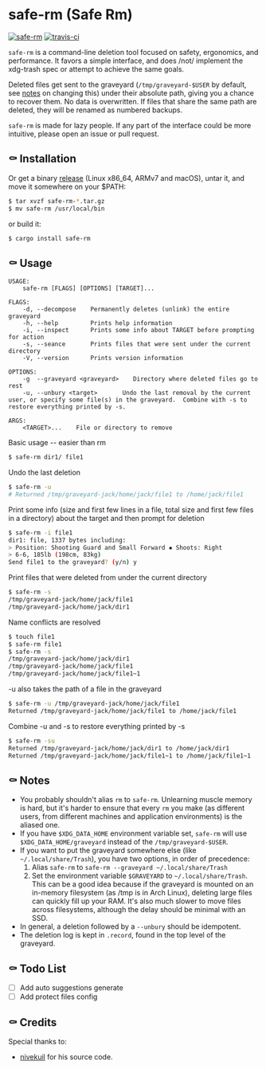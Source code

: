 # safe-rm (Safe Rm)

[![safe-rm](https://img.shields.io/crates/v/safe-rm.svg)](https://crates.io/crates/safe-rm)
[![travis-ci](https://travis-ci.com/alongwy/safe-rm.svg?branch=master)](https://travis-ci.com/alongwy/safe-rm)

`safe-rm` is a command-line deletion tool focused on safety, ergonomics, and performance.  It favors a simple interface, and does /not/ implement the xdg-trash spec or attempt to achieve the same goals.

Deleted files get sent to the graveyard (`/tmp/graveyard-$USER` by default, see [notes](https://github.com/alongwy/safe-rm#-notes) on changing this) under their absolute path, giving you a chance to recover them.  No data is overwritten.  If files that share the same path are deleted, they will be renamed as numbered backups.

`safe-rm` is made for lazy people.  If any part of the interface could be more intuitive, please open an issue or pull request.

## ⚰ Installation
Or get a binary [release](https://github.com/alongwy/safe-rm/releases) (Linux x86_64, ARMv7 and macOS), untar it, and move it somewhere on your $PATH:
```bash
$ tar xvzf safe-rm-*.tar.gz
$ mv safe-rm /usr/local/bin
```

or build it:
```bash
$ cargo install safe-rm
```

## ⚰ Usage
```
USAGE:
    safe-rm [FLAGS] [OPTIONS] [TARGET]...

FLAGS:
    -d, --decompose    Permanently deletes (unlink) the entire graveyard
    -h, --help         Prints help information
    -i, --inspect      Prints some info about TARGET before prompting for action
    -s, --seance       Prints files that were sent under the current directory
    -V, --version      Prints version information

OPTIONS:
    -g  --graveyard <graveyard>    Directory where deleted files go to rest
    -u, --unbury <target>       Undo the last removal by the current user, or specify some file(s) in the graveyard.  Combine with -s to restore everything printed by -s.

ARGS:
    <TARGET>...    File or directory to remove
```
Basic usage -- easier than rm
```bash
$ safe-rm dir1/ file1
```
Undo the last deletion
```bash
$ safe-rm -u
# Returned /tmp/graveyard-jack/home/jack/file1 to /home/jack/file1
```

Print some info (size and first few lines in a file, total size and first few files in a directory) about the target and then prompt for deletion
```bash
$ safe-rm -i file1
dir1: file, 1337 bytes including:
> Position: Shooting Guard and Small Forward ▪ Shoots: Right
> 6-6, 185lb (198cm, 83kg)
Send file1 to the graveyard? (y/n) y
```
Print files that were deleted from under the current directory
```bash
$ safe-rm -s
/tmp/graveyard-jack/home/jack/file1
/tmp/graveyard-jack/home/jack/dir1
```
Name conflicts are resolved
```bash
$ touch file1
$ safe-rm file1
$ safe-rm -s
/tmp/graveyard-jack/home/jack/dir1
/tmp/graveyard-jack/home/jack/file1
/tmp/graveyard-jack/home/jack/file1~1
```
-u also takes the path of a file in the graveyard
```bash
$ safe-rm -u /tmp/graveyard-jack/home/jack/file1
Returned /tmp/graveyard-jack/home/jack/file1 to /home/jack/file1
```
Combine -u and -s to restore everything printed by -s
```bash
$ safe-rm -su
Returned /tmp/graveyard-jack/home/jack/dir1 to /home/jack/dir1
Returned /tmp/graveyard-jack/home/jack/file1~1 to /home/jack/file1~1
```
## ⚰ Notes
- You probably shouldn't alias `rm` to `safe-rm`.  Unlearning muscle memory is hard, but it's harder to ensure that every `rm` you make (as different users, from different machines and application environments) is the aliased one.
- If you have `$XDG_DATA_HOME` environment variable set, `safe-rm` will use `$XDG_DATA_HOME/graveyard` instead of the `/tmp/graveyard-$USER`.
- If you want to put the graveyard somewhere else (like `~/.local/share/Trash`), you have two options, in order of precedence:
  1. Alias `safe-rm` to `safe-rm --graveyard ~/.local/share/Trash`
  2. Set the environment variable `$GRAVEYARD` to `~/.local/share/Trash`.
  This can be a good idea because if the graveyard is mounted on an in-memory filesystem (as /tmp is in Arch Linux), deleting large files can quickly fill up your RAM.  It's also much slower to move files across filesystems, although the delay should be minimal with an SSD.
- In general, a deletion followed by a `--unbury` should be idempotent.
- The deletion log is kept in `.record`, found in the top level of the graveyard.

## ⚰ Todo List

- [ ] Add auto suggestions generate
- [ ] Add protect files config

## ⚰ Credits
Special thanks to:
+ [nivekuil](https://github.com/nivekuil/rip) for his source code.
